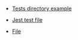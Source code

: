 - [Tests directory example](./images/tests_folder.png)

- [Jest test file](./images/jest.png)
- [File](./images/jest2.png)
